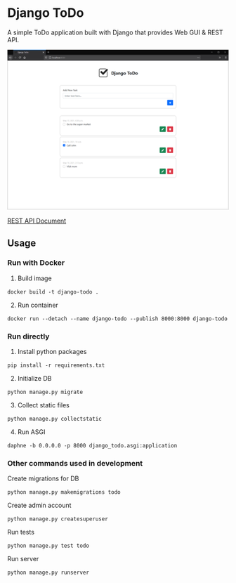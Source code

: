 # Django ToDo

A simple ToDo application built with Django that provides Web GUI & REST API.

![web](doc/web.png)

[REST API Document](doc/API.md)

## Usage

### Run with Docker

1. Build image

```shell
docker build -t django-todo .
```

2. Run container

```shell
docker run --detach --name django-todo --publish 8000:8000 django-todo
```

### Run directly

1. Install python packages

```shell
pip install -r requirements.txt
```

2. Initialize DB

```shell
python manage.py migrate
```

3. Collect static files

```shell
python manage.py collectstatic
```

4. Run ASGI

```shell
daphne -b 0.0.0.0 -p 8000 django_todo.asgi:application
```

### Other commands used in development

Create migrations for DB

```shell
python manage.py makemigrations todo
```

Create admin account

```shell
python manage.py createsuperuser
```

Run tests

```shell
python manage.py test todo
```

Run server

```shell
python manage.py runserver
```
